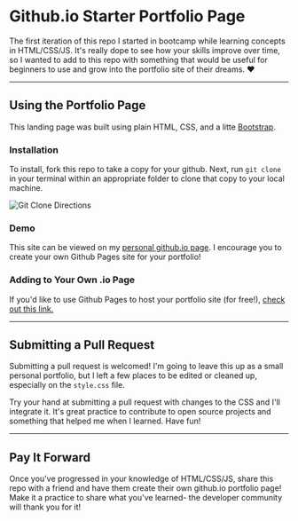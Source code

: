 # Github.io Starter Portfolio Page
The first iteration of this repo I started in bootcamp while learning concepts in HTML/CSS/JS. It's really dope to see how your skills improve over time, so I wanted to add to this repo with something that would be useful for beginners to use and grow into the portfolio site of their dreams. ♥

---
## Using the Portfolio Page 
This landing page was built using plain HTML, CSS, and a litte [Bootstrap](). 

### Installation
To install, fork this repo to take a copy for your github. Next, run `git clone` in your terminal within an appropriate folder to clone that copy to your local machine.

![Git Clone Directions](https://www.earthdatascience.org/images/earth-analytics/git-version-control/git-clone-repo.gif)

### Demo
This site can be viewed on my [personal github.io page](http://lynmuldrow.github.io). I encourage you to create your own Github Pages site for your portfolio! 

### Adding to Your Own .io Page
If you'd like to use Github Pages to host your portfolio site (for free!), [check out this link.](https://help.github.com/en/github/working-with-github-pages/creating-a-github-pages-site)

---
## Submitting a Pull Request
Submitting a pull request is welcomed! I'm going to leave this up as a small personal portfolio, but I left a few places to be edited or cleaned up, especially on the `style.css` file. 

Try your hand at submitting a pull request with changes to the CSS and I'll integrate it. It's great practice to contribute to open source projects and something that helped me when I learned. Have fun! 

---
## Pay It Forward 
Once you've progressed in your knowledge of HTML/CSS/JS, share this repo with a friend and have them create their own github.io portfolio page! Make it a practice to share what you've learned- the developer community will thank you for it!
